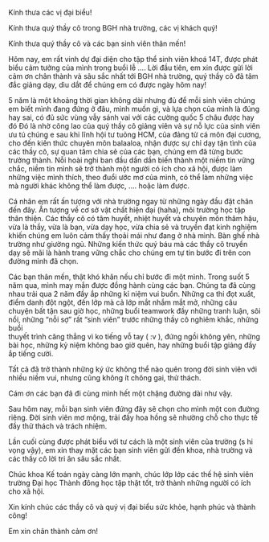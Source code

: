 Kính thưa các vị đại biểu!

Kính thưa quý thầy cô trong BGH nhà trường, các vị khách quý!

Kính thưa quý thầy cô và các bạn sinh viên thân mến!

Hôm nay, em rất vinh dự đại diện cho tập thể sinh viên khoá 14T, được phát biểu cảm tưởng của mình trong buổi lễ .... 
Lời đầu tiên, em xin được gửi lời cảm ơn chân thành và sâu sắc nhất tới BGH nhà trường, quý thầy cô đã tâm đắc giảng dạy,
dìu dắt để chúng em có được ngày hôm nay!

5 năm là một khoảng thời gian không dài nhưng đủ để mỗi sinh viên chúng em biết mình đang đứng ở đâu, 
mình muốn gì, và lựa chọn của mình là đúng hay sai, có đủ sức vùng vẫy sánh vai với các cường quốc 5 châu được hay đó
Đó là nhờ công lao của quý thầy cô giảng viên và sự nỗ lực của sinh viên ưu tú chúng e sau khi lĩnh hội tư tuỏng HCM, của đảng từ cá môn đại cương, cho đến
kiến thức chuyên môn balaaloa,
nhận được sự chỉ dạy tận tình của các thầy cô, sự quan tâm chia sẻ của các bạn,
chúng em đã từng bước trưởng thành. Nỗi hoài nghi ban đầu dần dần biến thành một niềm tin vững chắc, 
niềm tin mình sẽ trở thành một người có ích cho xã hội, được làm những việc mình thích, theo đuổi ước mơ của mình,
có thể làm những việc mà người khác không thể làm được, .... hoặc làm được.


Cá nhân em rất ấn tượng với nhà trường ngay từ những ngày đầu đặt chân đến đây. 
Ấn tượng về cơ sở vật chất hiện đại (haha), môi trường học tập thân thiện. 
Các thầy cô có tâm huyết, nhiệt huyết và chuyên môn thâm hậu, vừa là thầy, vừa là bạn, vừa dạy học, 
vừa chia sẻ và truyền đạt kinh nghiệm khiến chúng em luôn cảm thấy thoải mái như đang ở nhà mình. Bàn ghế nhà trường như giường ngủ.
Những kiến thức quý báu mà các thầy cô truyền dạy sẽ mãi là hành trang vững chắc cho chúng em tự tin bước đi trên con đường mình đã chọn.

Các bạn thân mến, thật khó khăn nếu chỉ bước đi một mình.
Trong suốt 5 năm qua, mình may mắn được đồng hành cùng các bạn. 
Chúng ta đã cùng nhau trải qua 2 năm đầy ắp những kỉ niệm vui buồn. 
Những ca thi đọt xuất, điểm danh đột ngột, đến lớp mà cả lớp mắt nhắm mắt mở, 
những câu chuyện bất tận sau giờ học, những buổi teamwork đầy những tranh luận, sôi nổi, 
những “nỗi sợ” rất “sinh viên” trước những thầy cô nghiêm khắc, những buổi  
thuyết trình căng thẳng vì ko tiếng vỗ tay ( :v ), đứng ngồi không yên, những bài học, những kỷ niệm không bao giờ quên,
hay những buổi tập giảng đầy ắp tiếng cười.

Tất cả đã trở thành những ký ức không thể nào quên trong đời sinh viên với nhiều niềm vui, nhưng cũng không ít chông gai, thử thách.

Cám ơn các bạn đã đi cùng mình hết một chặng đường dài như vậy.

Sau hôm nay, mỗi bạn sinh viên đứng đây sẽ chọn cho mình một con đường riêng. 
Đời sinh viên mơ mộng, trải đầy hoa hồng sẽ nhường chỗ cho thực tế đầy thử thách và trách nhiệm.

Lần cuối cùng được phát biểu với tư cách là một sinh viên của trường (s hi vọng vậy), 
em xin thay mặt các bạn sinh viên gửi đến khoa, nhà trường và các thầy cô lời tri ân sâu sắc nhất.

Chúc khoa Kế toán ngày càng lớn mạnh, chúc lớp lớp các thế hệ sinh viên trường Đại học Thành đông học tập thật tốt, 
trở thành những người có ích cho xã hội.

Xin kính chúc các thầy cô và quý vị đại biểu sức khỏe, hạnh phúc và thành công!

Em xin chân thành cảm ơn!
